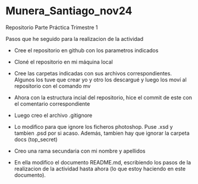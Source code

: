 # Munera_Santiago_nov24
Repositorio Parte Práctica Trimestre 1

Pasos que he seguido para la realizacion de la actividad

- Cree el repositorio en github con los parametros indicados

- Cloné el repositorio en mi máquina local

- Cree las carpetas indicadas con sus archivos correspondientes. Algunos los tuve que crear yo y otro los descargué y luego los moví al repositorio con el comando mv

- Ahora con la estructura incial del repositorio, hice el commit de este con el comentario correspondiente

- Luego creo el archivo .gitignore

- Lo modifico para que ignore los ficheros photoshop. Puse .xsd y tambien .psd por si acaso. Además, tambien hay que ignorar la carpeta docs (top_secret)

- Creo una rama secundaria con mi nombre y apellidos

- En ella modifico el documento README.md, escribiendo los pasos de la realizacion de la actividad hasta ahora (lo que estoy haciendo en este documento).
